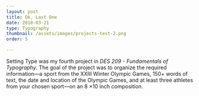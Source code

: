 ```yaml
---
layout: post
title: Ok, Last One
date: 2018-03-21
type: Typography
thumbnail: /assets/images/projects-test-2.png
order: 5

---
```


Setting Type was my fourth project in _DES 209 - Fundamentals of Typography_. The goal of the project was to organize the required information—a sport from the XXIII Winter Olympic Games, 150+ words of text, the date and location of the Olympic Games, and at least three athletes from your chosen sport—on an 8 ×10 inch composition.
